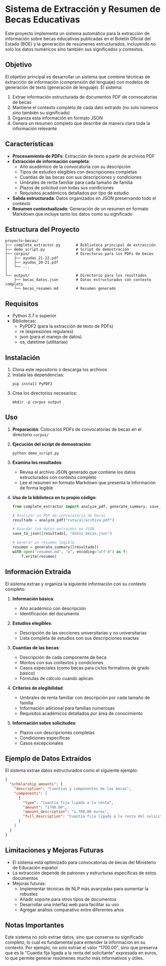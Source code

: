 # Sistema de Extracción y Resumen de Becas Educativas

Este proyecto implementa un sistema automático para la extracción de información sobre becas educativas publicadas en el Boletín Oficial del Estado (BOE) y la generación de resúmenes estructurados, incluyendo no solo los datos numéricos sino también sus significados y contextos.

## Objetivo

El objetivo principal es desarrollar un sistema que combine técnicas de extracción de información (comprensión del lenguaje) con modelos de generación de texto (generación de lenguaje). El sistema:

1. Extrae información estructurada de documentos PDF de convocatorias de becas
2. Mantiene el contexto completo de cada dato extraído (no solo números sino también su significado)
3. Organiza esta información en formato JSON 
4. Genera un resumen completo que describe de manera clara toda la información relevante

## Características

- **Procesamiento de PDFs**: Extracción de texto a partir de archivos PDF
- **Extracción de información completa**:
  - Año académico de la convocatoria con su descripción
  - Tipos de estudios elegibles con descripciones completas
  - Cuantías de las becas con sus descripciones y condiciones
  - Umbrales de renta familiar para cada tamaño de familia
  - Plazos de solicitud con todas sus condiciones
  - Requisitos académicos detallados por tipo de estudio
- **Salida estructurada**: Datos organizados en JSON preservando todo el contexto
- **Resumen contextualizado**: Generación de un resumen en formato Markdown que incluye tanto los datos como su significado

## Estructura del Proyecto

```
proyecto-becas/
├── complete_extractor.py       # Biblioteca principal de extracción
├── demo_script.py              # Script de demostración
├── corpus/                     # Directorio para los PDFs de becas
│   ├── ayudas_21-22.pdf
│   ├── ayudas_20-21.pdf
│   └── ...
│
└── output/                     # Directorio para los resultados
    ├── becas_datos.json        # Datos estructurados con contexto completo
    └── becas_resumen.md        # Resumen generado
```

## Requisitos

- Python 3.7 o superior
- Bibliotecas:
  - PyPDF2 (para la extracción de texto de PDFs)
  - re (expresiones regulares)
  - json (para el manejo de datos)
  - os, datetime (utilitarias)

## Instalación

1. Clona este repositorio o descarga los archivos
2. Instala las dependencias:
   ```
   pip install PyPDF2
   ```
3. Crea los directorios necesarios:
   ```
   mkdir -p corpus output
   ```

## Uso

1. **Preparación**: Coloca los PDFs de convocatorias de becas en el directorio `corpus/`

2. **Ejecución del script de demostración**:
   ```
   python demo_script.py
   ```

3. **Examina los resultados**:
   - Revisa el archivo JSON generado que contiene los datos estructurados con contexto completo
   - Lee el resumen en formato Markdown que presenta la información de forma legible

4. **Uso de la biblioteca en tu propio código**:
   ```python
   from complete_extractor import analyze_pdf, generate_summary, save_to_json
   
   # Analizar un PDF de convocatoria de becas
   resultado = analyze_pdf("ruta/al/archivo.pdf")
   
   # Guardar los datos extraídos en JSON
   save_to_json([resultado], "datos_becas.json")
   
   # Generar un resumen legible
   resumen = generate_summary([resultado])
   with open("resumen.md", "w", encoding="utf-8") as f:
       f.write(resumen)
   ```

## Información Extraída

El sistema extrae y organiza la siguiente información con su contexto completo:

1. **Información básica**:
   - Año académico con descripción
   - Identificación del documento

2. **Estudios elegibles**:
   - Descripción de las secciones universitarias y no universitarias
   - Lista completa de estudios con sus descripciones exactas

3. **Cuantías de las becas**:
   - Descripción de cada componente de beca
   - Montos con sus contextos y condiciones
   - Casos especiales (como becas para ciclos formativos de grado básico)
   - Fórmulas de cálculo cuando aplican

4. **Criterios de elegibilidad**:
   - Umbrales de renta familiar con descripción por cada tamaño de familia
   - Información adicional para familias numerosas
   - Requisitos académicos detallados por área de conocimiento

5. **Información sobre solicitudes**:
   - Plazos con descripciones completas
   - Condiciones específicas
   - Casos excepcionales

## Ejemplo de Datos Extraídos

El sistema extrae datos estructurados como el siguiente ejemplo:

```json
{
  "scholarship_amounts": {
    "description": "Cuantías y componentes de las becas",
    "components": [
      {
        "type": "Cuantía fija ligada a la renta",
        "amount": "1700.00",
        "amount_description": "1.700,00 euros",
        "full_description": "Cuantía fija ligada a la renta del solicitante: 1.700,00 euros"
      }
    ]
  }
}
```

## Limitaciones y Mejoras Futuras

- El sistema está optimizado para convocatorias de becas del Ministerio de Educación español
- La extracción depende de patrones y estructuras específicas de estos documentos
- Mejoras futuras:
  - Implementar técnicas de NLP más avanzadas para aumentar la robustez
  - Añadir soporte para otros tipos de documentos
  - Desarrollar una interfaz web para facilitar su uso
  - Agregar análisis comparativo entre diferentes años

## Notas Importantes

Este sistema no solo extrae datos, sino que conserva su significado completo, lo cual es fundamental para entender la información en su contexto. Por ejemplo, no solo extrae el valor "1700.00", sino que preserva que es la "Cuantía fija ligada a la renta del solicitante" expresada en euros, lo que permite generar resúmenes mucho más informativos y útiles.
